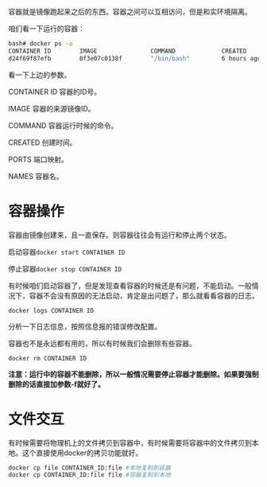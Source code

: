 容器就是镜像跑起来之后的东西。容器之间可以互相访问，但是和实环境隔离。

咱们看一下运行的容器：

```bash
bash# docker ps -a
CONTAINER ID        IMAGE               COMMAND             CREATED             STATUS              PORTS               NAMES
d24f69f87efb        0f3e07c0138f        "/bin/bash"         6 hours ago         Up 6 seconds                            epic_bose
```

看一下上边的参数。

CONTAINER ID 容器的ID号。

IMAGE 容器的来源镜像ID。

COMMAND 容器运行时候的命令。

CREATED 创建时间。

PORTS 端口映射。

NAMES 容器名。

# 容器操作

容器由镜像创建来，且一直保存。则容器往往会有运行和停止两个状态。

启动容器```docker start CONTAINER ID```

停止容器```docker stop CONTAINER ID```

有时候咱们启动容器了，但是发现查看容器的时候还是有问题，不能启动。一般情况下，容器不会没有原因的无法启动，肯定是出问题了，那么就看看容器的日志。

```docker logs CONTAINER ID```

分析一下日志信息，按照信息报的错误修改配置。

容器也不是永远都有用的，所以有时候我们会删除有些容器。

```docker rm CONTAINER ID```

**注意：运行中的容器不能删除，所以一般情况需要停止容器才能删除。如果要强制删除的话直接加参数-f就好了。**

# 文件交互

有时候需要将物理机上的文件拷贝到容器中，有时候需要将容器中的文件拷贝到本地。这个直接使用docker的拷贝功能就好。

```bash
docker cp file CONTAINER_ID:file #本地复制到容器
docker cp CONTAINER_ID:file file #容器复制到本地
```